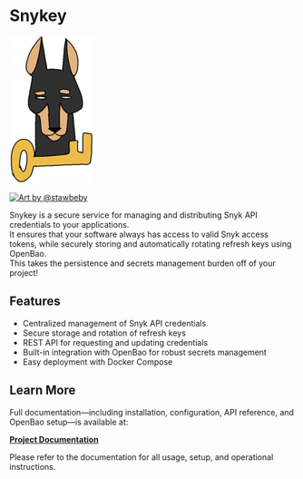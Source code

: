 # Snykey

![image](./docs/images/logo-half.png)

[![Art by @stawbeby](https://img.shields.io/badge/Art%20by-%40stawbeby-indigo?style=for-the-badge&logo=instagram)](https://www.instagram.com/stawbeby/profilecard)


Snykey is a secure service for managing and distributing Snyk API credentials to your applications.  
It ensures that your software always has access to valid Snyk access tokens, while securely storing and automatically rotating refresh keys using OpenBao.  
This takes the persistence and secrets management burden off of your project!

## Features

- Centralized management of Snyk API credentials
- Secure storage and rotation of refresh keys
- REST API for requesting and updating credentials
- Built-in integration with OpenBao for robust secrets management
- Easy deployment with Docker Compose

## Learn More

Full documentation—including installation, configuration, API reference, and OpenBao setup—is available at:

[**Project Documentation**](./docs/index.md)

Please refer to the documentation for all usage, setup, and operational instructions.